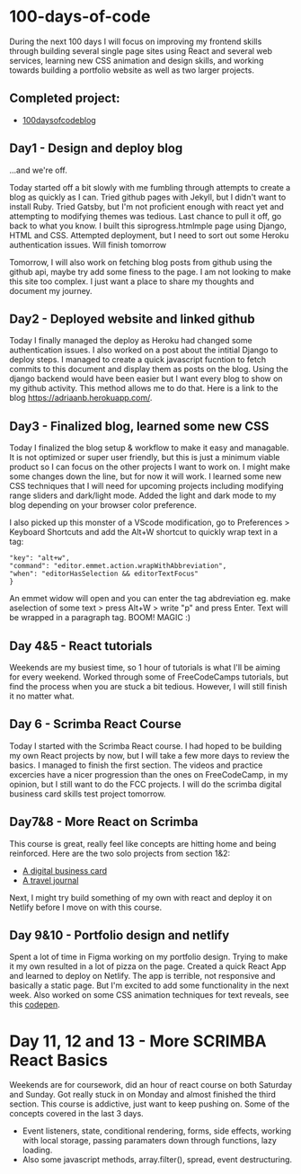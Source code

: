 # 100-days-of-code
During the next 100 days I will focus on improving my frontend skills through building several single page sites using React and several web services, learning new CSS animation and design skills, and working towards building a portfolio website as well as two larger projects.

## Completed project:
- [100daysofcodeblog](https://adriaanb.herokuapp.com/)


## Day1 - Design and deploy blog

...and we're off.

Today started off a bit slowly with me fumbling through attempts to create a blog as quickly as I can. Tried github pages with Jekyll, but I didn't want to install Ruby. Tried Gatsby, but I'm not proficient enough with react yet and attempting to modifying themes was tedious. Last chance to pull it off, go back to what you know. I built this siprogress.htmlmple page using Django, HTML and CSS. Attempted deployment, but I need to sort out some Heroku authentication issues. Will finish tomorrow

Tomorrow, I will also work on fetching blog posts from github using the github api, maybe try add some finess to the page. I am not looking to make this site too complex. I just want a place to share my thoughts and document my journey.

## Day2 - Deployed website and linked github

Today I finally managed the deploy as Heroku had changed some authentication issues. I also worked on a post about the intitial Django to deploy steps. I managed to create a quick javascript fucntion to fetch commits to this document and display them as posts on the blog. Using the django backend would have been easier but I want every blog to show on my github activity. This method allows me to do that. Here is a link to the blog https://adriaanb.herokuapp.com/.

## Day3 - Finalized blog, learned some new CSS

Today I finalized the blog setup & workflow to make it easy and managable. It is not optimized or super user friendly, but this is just a minimum viable product so I can focus on the other projects I want to work on. I might make some changes down the line, but for now it will work. I learned some new CSS techniques that I will need for upcoming projects including modifying range sliders and dark/light mode. Added the light and dark mode to my blog depending on your browser color preference.

I also picked up this monster of a VScode modification, go to Preferences > Keyboard Shortcuts and add the Alt+W shortcut to quickly wrap text in a tag:

```{
"key": "alt+w",
"command": "editor.emmet.action.wrapWithAbbreviation",
"when": "editorHasSelection && editorTextFocus"
}
```

An emmet widow will open and you can enter the tag abdreviation eg. make aselection of some text > press Alt+W > write "p" and press Enter. Text will be wrapped in a paragraph tag. BOOM! MAGIC :)

## Day 4&5 - React tutorials

Weekends are my busiest time, so 1 hour of tutorials is what I'll be aiming for every weekend. Worked through some of FreeCodeCamps tutorials, but find the process when you are stuck a bit tedious. However, I will still finish it no matter what.

## Day 6 - Scrimba React Course
Today I started with the Scrimba React course. I had hoped to be building my own React projects by now, but I will take a few more days to review the basics. I managed to finish the first section. The videos and practice excercies have a nicer progression than the ones on FreeCodeCamp, in my opinion, but I still want to do the FCC projects. I will do the scrimba digital business card skills test project tomorrow.

## Day7&8 - More React on Scrimba

This course is great, really feel like concepts are hitting home and being reinforced. Here are the two solo projects from section 1&2:

- [A digital business card](https://scrimba.com/scrim/c9zWGpCZ)
- [A travel journal](https://scrimba.com/scrim/cod0944519b723483f05f0e04)


Next, I might try build something of my own with react and deploy it on Netlify before I move on with this course.

## Day 9&10 - Portfolio design and netlify

Spent a lot of time in Figma working on my portfolio design. Trying to make it my own resulted in a lot of pizza on the page. Created a quick React App and learned to deploy on Netlify. The app is terrible, not responsive and basically a static page. But I'm excited to add some functionality in the next week. Also worked on some CSS animation techniques for text reveals, see this [codepen](https://codepen.io/abmakes/pen/bGLRrjG).

# Day 11, 12 and 13 - More SCRIMBA React Basics

Weekends are for coursework, did an hour of react course on both Saturday and Sunday. Got really stuck in on Monday and almost finished the third section. This course is addictive, just want to keep pushing on. Some of the concepts covered in the last 3 days.

 - Event listeners, state, conditional rendering, forms, side effects, working with local storage, passing paramaters down through functions, lazy loading.
 - Also some javascript methods, array.filter(), spread, event destructuring.
